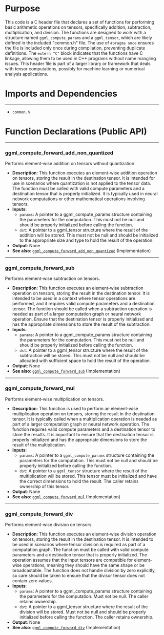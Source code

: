 # Purpose
This code is a C header file that declares a set of functions for performing basic arithmetic operations on tensors, specifically addition, subtraction, multiplication, and division. The functions are designed to work with a structure named `ggml_compute_params` and a `ggml_tensor`, which are likely defined in the included "common.h" file. The use of `#pragma once` ensures the file is included only once during compilation, preventing duplicate definitions. The `extern "C"` block indicates that the functions have C linkage, allowing them to be used in C++ programs without name mangling issues. This header file is part of a larger library or framework that deals with tensor computations, possibly for machine learning or numerical analysis applications.
# Imports and Dependencies

---
- `common.h`


# Function Declarations (Public API)

---
### ggml\_compute\_forward\_add\_non\_quantized<!-- {{#callable_declaration:ggml_compute_forward_add_non_quantized}} -->
Performs element-wise addition on tensors without quantization.
- **Description**: This function executes an element-wise addition operation on tensors, storing the result in the destination tensor. It is intended for use in scenarios where quantization is not applied to the tensor data. The function must be called with valid compute parameters and a destination tensor that is properly initialized. It is typically used in neural network computations or other mathematical operations involving tensors.
- **Inputs**:
    - `params`: A pointer to a ggml_compute_params structure containing the parameters for the computation. This must not be null and should be properly initialized before calling the function.
    - `dst`: A pointer to a ggml_tensor structure where the result of the addition will be stored. This must not be null and should be initialized to the appropriate size and type to hold the result of the operation.
- **Output**: None
- **See also**: [`ggml_compute_forward_add_non_quantized`](binary-ops.cpp.driver.md#ggml_compute_forward_add_non_quantized)  (Implementation)


---
### ggml\_compute\_forward\_sub<!-- {{#callable_declaration:ggml_compute_forward_sub}} -->
Performs element-wise subtraction on tensors.
- **Description**: This function executes an element-wise subtraction operation on tensors, storing the result in the destination tensor. It is intended to be used in a context where tensor operations are performed, and it requires valid compute parameters and a destination tensor. The function should be called when a subtraction operation is needed as part of a larger computation graph or neural network operation. Ensure that the destination tensor is properly initialized and has the appropriate dimensions to store the result of the subtraction.
- **Inputs**:
    - `params`: A pointer to a ggml_compute_params structure containing the parameters for the computation. This must not be null and should be properly initialized before calling the function.
    - `dst`: A pointer to a ggml_tensor structure where the result of the subtraction will be stored. This must not be null and should be allocated with sufficient space to hold the result of the operation.
- **Output**: None
- **See also**: [`ggml_compute_forward_sub`](binary-ops.cpp.driver.md#ggml_compute_forward_sub)  (Implementation)


---
### ggml\_compute\_forward\_mul<!-- {{#callable_declaration:ggml_compute_forward_mul}} -->
Performs element-wise multiplication on tensors.
- **Description**: This function is used to perform an element-wise multiplication operation on tensors, storing the result in the destination tensor. It is typically called when a multiplication operation is needed as part of a larger computation graph or neural network operation. The function requires valid compute parameters and a destination tensor to store the results. It is important to ensure that the destination tensor is properly initialized and has the appropriate dimensions to store the result of the multiplication.
- **Inputs**:
    - `params`: A pointer to a `ggml_compute_params` structure containing the parameters for the computation. This must not be null and should be properly initialized before calling the function.
    - `dst`: A pointer to a `ggml_tensor` structure where the result of the multiplication will be stored. This tensor must be initialized and have the correct dimensions to hold the result. The caller retains ownership of this tensor.
- **Output**: None
- **See also**: [`ggml_compute_forward_mul`](binary-ops.cpp.driver.md#ggml_compute_forward_mul)  (Implementation)


---
### ggml\_compute\_forward\_div<!-- {{#callable_declaration:ggml_compute_forward_div}} -->
Performs element-wise division on tensors.
- **Description**: This function executes an element-wise division operation on tensors, storing the result in the destination tensor. It is intended to be used in scenarios where tensor division is required as part of a computation graph. The function must be called with valid compute parameters and a destination tensor that is properly initialized. The operation assumes that the input tensors are compatible for element-wise operations, meaning they should have the same shape or be broadcastable. The function does not handle division by zero explicitly, so care should be taken to ensure that the divisor tensor does not contain zero values.
- **Inputs**:
    - `params`: A pointer to a ggml_compute_params structure containing the parameters for the computation. Must not be null. The caller retains ownership.
    - `dst`: A pointer to a ggml_tensor structure where the result of the division will be stored. Must not be null and should be properly initialized before calling the function. The caller retains ownership.
- **Output**: None
- **See also**: [`ggml_compute_forward_div`](binary-ops.cpp.driver.md#ggml_compute_forward_div)  (Implementation)


